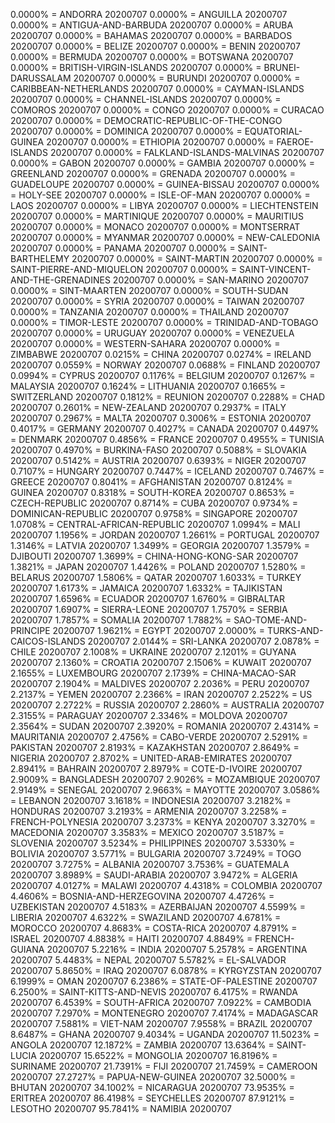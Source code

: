 0.0000% = ANDORRA 20200707 
0.0000% = ANGUILLA 20200707 
0.0000% = ANTIGUA-AND-BARBUDA 20200707 
0.0000% = ARUBA 20200707 
0.0000% = BAHAMAS 20200707 
0.0000% = BARBADOS 20200707 
0.0000% = BELIZE 20200707 
0.0000% = BENIN 20200707 
0.0000% = BERMUDA 20200707 
0.0000% = BOTSWANA 20200707 
0.0000% = BRITISH-VIRGIN-ISLANDS 20200707 
0.0000% = BRUNEI-DARUSSALAM 20200707 
0.0000% = BURUNDI 20200707 
0.0000% = CARIBBEAN-NETHERLANDS 20200707 
0.0000% = CAYMAN-ISLANDS 20200707 
0.0000% = CHANNEL-ISLANDS 20200707 
0.0000% = COMOROS 20200707 
0.0000% = CONGO 20200707 
0.0000% = CURACAO 20200707 
0.0000% = DEMOCRATIC-REPUBLIC-OF-THE-CONGO 20200707 
0.0000% = DOMINICA 20200707 
0.0000% = EQUATORIAL-GUINEA 20200707 
0.0000% = ETHIOPIA 20200707 
0.0000% = FAEROE-ISLANDS 20200707 
0.0000% = FALKLAND-ISLANDS-MALVINAS 20200707 
0.0000% = GABON 20200707 
0.0000% = GAMBIA 20200707 
0.0000% = GREENLAND 20200707 
0.0000% = GRENADA 20200707 
0.0000% = GUADELOUPE 20200707 
0.0000% = GUINEA-BISSAU 20200707 
0.0000% = HOLY-SEE 20200707 
0.0000% = ISLE-OF-MAN 20200707 
0.0000% = LAOS 20200707 
0.0000% = LIBYA 20200707 
0.0000% = LIECHTENSTEIN 20200707 
0.0000% = MARTINIQUE 20200707 
0.0000% = MAURITIUS 20200707 
0.0000% = MONACO 20200707 
0.0000% = MONTSERRAT 20200707 
0.0000% = MYANMAR 20200707 
0.0000% = NEW-CALEDONIA 20200707 
0.0000% = PANAMA 20200707 
0.0000% = SAINT-BARTHELEMY 20200707 
0.0000% = SAINT-MARTIN 20200707 
0.0000% = SAINT-PIERRE-AND-MIQUELON 20200707 
0.0000% = SAINT-VINCENT-AND-THE-GRENADINES 20200707 
0.0000% = SAN-MARINO 20200707 
0.0000% = SINT-MAARTEN 20200707 
0.0000% = SOUTH-SUDAN 20200707 
0.0000% = SYRIA 20200707 
0.0000% = TAIWAN 20200707 
0.0000% = TANZANIA 20200707 
0.0000% = THAILAND 20200707 
0.0000% = TIMOR-LESTE 20200707 
0.0000% = TRINIDAD-AND-TOBAGO 20200707 
0.0000% = URUGUAY 20200707 
0.0000% = VENEZUELA 20200707 
0.0000% = WESTERN-SAHARA 20200707 
0.0000% = ZIMBABWE 20200707 
0.0215% = CHINA 20200707 
0.0274% = IRELAND 20200707 
0.0559% = NORWAY 20200707 
0.0688% = FINLAND 20200707 
0.0994% = CYPRUS 20200707 
0.1176% = BELGIUM 20200707 
0.1267% = MALAYSIA 20200707 
0.1624% = LITHUANIA 20200707 
0.1665% = SWITZERLAND 20200707 
0.1812% = REUNION 20200707 
0.2288% = CHAD 20200707 
0.2601% = NEW-ZEALAND 20200707 
0.2937% = ITALY 20200707 
0.2967% = MALTA 20200707 
0.3006% = ESTONIA 20200707 
0.4017% = GERMANY 20200707 
0.4027% = CANADA 20200707 
0.4497% = DENMARK 20200707 
0.4856% = FRANCE 20200707 
0.4955% = TUNISIA 20200707 
0.4970% = BURKINA-FASO 20200707 
0.5088% = SLOVAKIA 20200707 
0.5142% = AUSTRIA 20200707 
0.6393% = NIGER 20200707 
0.7107% = HUNGARY 20200707 
0.7447% = ICELAND 20200707 
0.7467% = GREECE 20200707 
0.8041% = AFGHANISTAN 20200707 
0.8124% = GUINEA 20200707 
0.8318% = SOUTH-KOREA 20200707 
0.8653% = CZECH-REPUBLIC 20200707 
0.8714% = CUBA 20200707 
0.9734% = DOMINICAN-REPUBLIC 20200707 
0.9758% = SINGAPORE 20200707 
1.0708% = CENTRAL-AFRICAN-REPUBLIC 20200707 
1.0994% = MALI 20200707 
1.1956% = JORDAN 20200707 
1.2661% = PORTUGAL 20200707 
1.3146% = LATVIA 20200707 
1.3499% = GEORGIA 20200707 
1.3579% = DJIBOUTI 20200707 
1.3699% = CHINA-HONG-KONG-SAR 20200707 
1.3821% = JAPAN 20200707 
1.4426% = POLAND 20200707 
1.5280% = BELARUS 20200707 
1.5806% = QATAR 20200707 
1.6033% = TURKEY 20200707 
1.6173% = JAMAICA 20200707 
1.6332% = TAJIKISTAN 20200707 
1.6596% = ECUADOR 20200707 
1.6760% = GIBRALTAR 20200707 
1.6907% = SIERRA-LEONE 20200707 
1.7570% = SERBIA 20200707 
1.7857% = SOMALIA 20200707 
1.7882% = SAO-TOME-AND-PRINCIPE 20200707 
1.9621% = EGYPT 20200707 
2.0000% = TURKS-AND-CAICOS-ISLANDS 20200707 
2.0144% = SRI-LANKA 20200707 
2.0878% = CHILE 20200707 
2.1008% = UKRAINE 20200707 
2.1201% = GUYANA 20200707 
2.1360% = CROATIA 20200707 
2.1506% = KUWAIT 20200707 
2.1655% = LUXEMBOURG 20200707 
2.1739% = CHINA-MACAO-SAR 20200707 
2.1904% = MALDIVES 20200707 
2.2036% = PERU 20200707 
2.2137% = YEMEN 20200707 
2.2366% = IRAN 20200707 
2.2522% = US 20200707 
2.2722% = RUSSIA 20200707 
2.2860% = AUSTRALIA 20200707 
2.3155% = PARAGUAY 20200707 
2.3346% = MOLDOVA 20200707 
2.3564% = SUDAN 20200707 
2.3920% = ROMANIA 20200707 
2.4314% = MAURITANIA 20200707 
2.4756% = CABO-VERDE 20200707 
2.5291% = PAKISTAN 20200707 
2.8193% = KAZAKHSTAN 20200707 
2.8649% = NIGERIA 20200707 
2.8702% = UNITED-ARAB-EMIRATES 20200707 
2.8941% = BAHRAIN 20200707 
2.8979% = COTE-D-IVOIRE 20200707 
2.9009% = BANGLADESH 20200707 
2.9026% = MOZAMBIQUE 20200707 
2.9149% = SENEGAL 20200707 
2.9663% = MAYOTTE 20200707 
3.0586% = LEBANON 20200707 
3.1618% = INDONESIA 20200707 
3.2182% = HONDURAS 20200707 
3.2193% = ARMENIA 20200707 
3.2258% = FRENCH-POLYNESIA 20200707 
3.2373% = KENYA 20200707 
3.3270% = MACEDONIA 20200707 
3.3583% = MEXICO 20200707 
3.5187% = SLOVENIA 20200707 
3.5234% = PHILIPPINES 20200707 
3.5330% = BOLIVIA 20200707 
3.5771% = BULGARIA 20200707 
3.7249% = TOGO 20200707 
3.7275% = ALBANIA 20200707 
3.7536% = GUATEMALA 20200707 
3.8989% = SAUDI-ARABIA 20200707 
3.9472% = ALGERIA 20200707 
4.0127% = MALAWI 20200707 
4.4318% = COLOMBIA 20200707 
4.4606% = BOSNIA-AND-HERZEGOVINA 20200707 
4.4726% = UZBEKISTAN 20200707 
4.5183% = AZERBAIJAN 20200707 
4.5599% = LIBERIA 20200707 
4.6322% = SWAZILAND 20200707 
4.6781% = MOROCCO 20200707 
4.8683% = COSTA-RICA 20200707 
4.8791% = ISRAEL 20200707 
4.8838% = HAITI 20200707 
4.8849% = FRENCH-GUIANA 20200707 
5.2216% = INDIA 20200707 
5.2578% = ARGENTINA 20200707 
5.4483% = NEPAL 20200707 
5.5782% = EL-SALVADOR 20200707 
5.8650% = IRAQ 20200707 
6.0878% = KYRGYZSTAN 20200707 
6.1999% = OMAN 20200707 
6.2386% = STATE-OF-PALESTINE 20200707 
6.2500% = SAINT-KITTS-AND-NEVIS 20200707 
6.4175% = RWANDA 20200707 
6.4539% = SOUTH-AFRICA 20200707 
7.0922% = CAMBODIA 20200707 
7.2970% = MONTENEGRO 20200707 
7.4174% = MADAGASCAR 20200707 
7.5881% = VIET-NAM 20200707 
7.9558% = BRAZIL 20200707 
8.6487% = GHANA 20200707 
9.4034% = UGANDA 20200707 
11.5023% = ANGOLA 20200707 
12.1872% = ZAMBIA 20200707 
13.6364% = SAINT-LUCIA 20200707 
15.6522% = MONGOLIA 20200707 
16.8196% = SURINAME 20200707 
21.7391% = FIJI 20200707 
21.7459% = CAMEROON 20200707 
27.2727% = PAPUA-NEW-GUINEA 20200707 
32.5000% = BHUTAN 20200707 
34.1002% = NICARAGUA 20200707 
73.9535% = ERITREA 20200707 
86.4198% = SEYCHELLES 20200707 
87.9121% = LESOTHO 20200707 
95.7841% = NAMIBIA 20200707 

